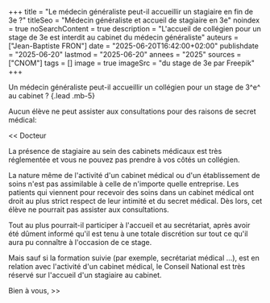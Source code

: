 +++
title = "Le médecin généraliste peut-il accueillir un stagiaire en fin de 3e ?"
titleSeo = "Médecin généraliste et accueil de stagiaire en 3e"
noindex = true
noSearchContent = true
description = "L'accueil de collégien pour un stage de 3e est interdit au cabinet du médecin généraliste"
auteurs = ["Jean-Baptiste FRON"]
date = "2025-06-20T16:42:00+02:00"
publishdate = "2025-06-20"
lastmod = "2025-06-20"
annees = "2025"
sources = ["CNOM"]
tags = []
image = true
imageSrc = "du stage de 3e par Freepik"
+++

Un médecin généraliste peut-il accueillir un collégien pour un stage de 3^e^ au cabinet ?
{.lead .mb-5}

Aucun élève ne peut assister aux consultations pour des raisons de secret médical:

<< Docteur

La présence de stagiaire au sein des cabinets médicaux est très réglementée et vous ne pouvez pas prendre à vos côtés un collégien.

La nature même de l'activité d'un cabinet médical ou d'un établissement de soins n'est pas assimilable à celle de n'importe quelle entreprise. Les patients qui viennent pour recevoir des soins dans un cabinet médical ont droit au plus strict respect de leur intimité et du secret médical. Dès lors, cet élève ne pourrait pas assister aux consultations.

Tout au plus pourrait-il participer à l'accueil et au secrétariat, après avoir été dûment informé qu'il est tenu à une totale discrétion sur tout ce qu'il aura pu connaître à l'occasion de ce stage.

Mais sauf si la formation suivie (par exemple, secrétariat médical ...), est en relation avec l'activité d'un cabinet médical, le Conseil National est très réservé sur l'accueil d'un stagiaire au cabinet.

Bien à vous, >>
